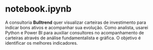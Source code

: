# notebook.ipynb
A consultoria **Bulltrend** quer visualizar carteiras de investimento para indicar bons ativos e acompanhar sua evolução. Como analista, usarei Python e Power BI para auxiliar consultores no acompanhamento de carteiras através de análise fundamentalista e gráfica. O objetivo é identificar os melhores indicadores.
